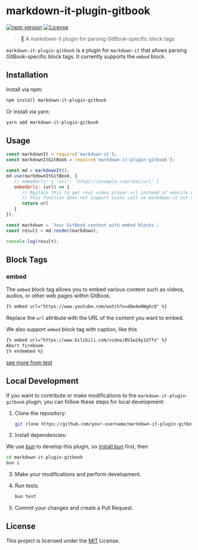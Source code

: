 # markdown-it-plugin-gitbook

[![npm version](https://img.shields.io/npm/v/markdown-it-plugin-gitbook.svg)](https://www.npmjs.com/package/markdown-it-plugin-gitbook)
[![License](https://img.shields.io/npm/l/markdown-it-plugin-gitbook.svg)](https://github.com/erguotou520/markdown-it-plugin-gitbook/blob/main/LICENSE)

> :book: A markdown-it plugin for parsing GitBook-specific block tags

`markdown-it-plugin-gitbook` is a plugin for `markdown-it` that allows parsing GitBook-specific block tags. It currently supports the `embed` block.

## Installation

Install via npm:

```bash
npm install markdown-it-plugin-gitbook
```

Or install via yarn:

```bash
yarn add markdown-it-plugin-gitbook
```

## Usage

```javascript
const markdownIt = require('markdown-it');
const markdownItGitBook = require('markdown-it-plugin-gitbook');

const md = markdownIt();
md.use(markdownItGitBook, {
   // embedUrls: { 'url': 'https://example.com/real/url' }
   embedUrls: (url) => {
      // Replace this to get real video player url instead of website url
      // This function does not support async call as markdown-it not support async
      return url
   }
});

const markdown = `Your GitBook content with embed blocks`;
const result = md.render(markdown);

console.log(result);
```

## Block Tags

### embed

The `embed` block tag allows you to embed various content such as videos, audios, or other web pages within GitBook.

```markdown
{% embed url="https://www.youtube.com/watch?v=dQw4w9WgXcQ" %}
```

Replace the `url` attribute with the URL of the content you want to embed.

We also support `embed` block tag with caption, like this

```markdown
{% embed url="https://www.bilibili.com/video/BV1w24y1U7fx" %}
Abort fireboom
{% endembed %}
```

[see more from test](./tests/fixtures/embed.md)

## Local Development

If you want to contribute or make modifications to the `markdown-it-plugin-gitbook` plugin, you can follow these steps for local development:

1. Clone the repository:

   ```bash
   git clone https://github.com/your-username/markdown-it-plugin-gitbook.git
   ```

2. Install dependencies:

We use [bun](https://bun.sh) to develop this plugin, so [install bun](https://bun.sh/docs/bundler#format) first, then

   ```bash
   cd markdown-it-plugin-gitbook
   bun i
   ```

3. Make your modifications and perform development.

4. Run tests:

   ```bash
   bun test
   ```

5. Commit your changes and create a Pull Request.

## License

This project is licensed under the [MIT](https://opensource.org/license/mit/) License.
